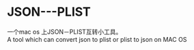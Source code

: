 # JSON---PLIST
一个mac os 上JSON－PLIST互转小工具。<br/>
A tool which can convert json to plist or plist to json on MAC OS
